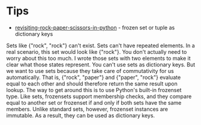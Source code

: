 # Tips



- [revisiting-rock-paper-scissors-in-python](https://davidamos.dev/revisiting-rock-paper-scissors-in-python/) - frozen set or tuple as dictionary keys

Sets like {"rock", "rock"} can't exist. Sets can't have repeated elements. In a real scenario, this set would look like {"rock"}. 
You don't actually need to worry about this too much. I wrote those sets with two elements to make it clear what those states represent.
You can't use sets as dictionary keys. But we want to use sets because they take care of commutativity for us automatically. 
That is, {"rock", "paper"} and {"paper", "rock"} evaluate equal to each other and should therefore return the same result upon lookup.
The way to get around this is to use Python's built-in frozenset type. Like sets, frozensets support membership checks, and 
they compare equal to another set or frozenset if and only if both sets have the same members. Unlike standard sets, however, frozenset 
instances are immutable. As a result, they can be used as dictionary keys.
